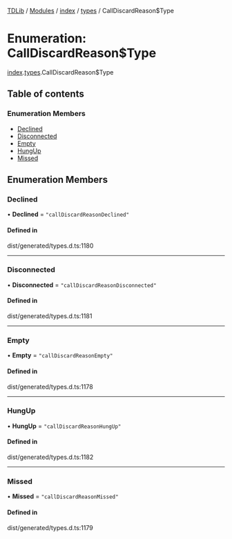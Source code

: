 [TDLib](../README.md) / [Modules](../modules.md) / [index](../modules/index.md) / [types](../modules/index.types.md) / CallDiscardReason$Type

# Enumeration: CallDiscardReason$Type

[index](../modules/index.md).[types](../modules/index.types.md).CallDiscardReason$Type

## Table of contents

### Enumeration Members

- [Declined](index.types.CallDiscardReason_Type.md#declined)
- [Disconnected](index.types.CallDiscardReason_Type.md#disconnected)
- [Empty](index.types.CallDiscardReason_Type.md#empty)
- [HungUp](index.types.CallDiscardReason_Type.md#hungup)
- [Missed](index.types.CallDiscardReason_Type.md#missed)

## Enumeration Members

### Declined

• **Declined** = ``"callDiscardReasonDeclined"``

#### Defined in

dist/generated/types.d.ts:1180

___

### Disconnected

• **Disconnected** = ``"callDiscardReasonDisconnected"``

#### Defined in

dist/generated/types.d.ts:1181

___

### Empty

• **Empty** = ``"callDiscardReasonEmpty"``

#### Defined in

dist/generated/types.d.ts:1178

___

### HungUp

• **HungUp** = ``"callDiscardReasonHungUp"``

#### Defined in

dist/generated/types.d.ts:1182

___

### Missed

• **Missed** = ``"callDiscardReasonMissed"``

#### Defined in

dist/generated/types.d.ts:1179
